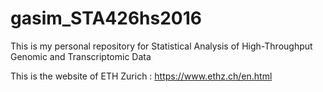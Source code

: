 # gasim_STA426hs2016
This is my personal repository for Statistical Analysis of High-Throughput Genomic and Transcriptomic Data

This is the website of ETH Zurich : https://www.ethz.ch/en.html

